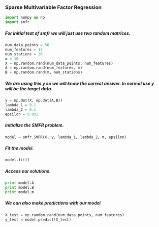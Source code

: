 ### Sparse Multivariable Factor Regression
```python
import numpy as np
import smfr
```
##### For initial test of smfr we will just use two random matrices.
```python
num_data_points = 50
num_features = 12
num_stations = 20
m = 10
X = np.random.rand(num_data_points, num_features)
A = np.random.rand(num_features, m)
B = np.random.rand(m, num_stations)
```
##### We are using this y so we will know the correct answer. In normal use y will be the target data.
```python
y = np.dot(X, np.dot(A,B))
lambda_1 = 0.1
lambda_2 = 0.1
epsilon = 0.001  
```
##### Initialize the SMFR problem.
```python
model = smfr.SMFR(X, y, lambda_1, lambda_2, m, epsilon)
```
##### Fit the model.
```python
model.fit()
```
##### Access our solutions.
```python
print model.A
print model.B
print model.m
```
##### We can also make predictions with our model
```python
X_test = np.random.rand(num_data_points, num_features)
y_test = model.predict(X_test)
```